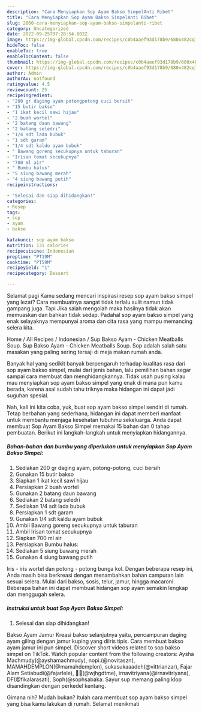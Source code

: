 ```yaml
---
description: "Cara Menyiapkan Sop Ayam Bakso SimpelAnti Ribet"
title: "Cara Menyiapkan Sop Ayam Bakso SimpelAnti Ribet"
slug: 2060-cara-menyiapkan-sop-ayam-bakso-simpelanti-ribet
category: Uncategorized
date: 2022-09-25T07:28:54.802Z
image: https://img-global.cpcdn.com/recipes/c0b4aaef93d178b9/680x482cq70/sop-ayam-bakso-simpel-foto-resep-utama.jpg
hideToc: false
enableToc: true
enableTocContent: false
thumbnail: https://img-global.cpcdn.com/recipes/c0b4aaef93d178b9/680x482cq70/sop-ayam-bakso-simpel-foto-resep-utama.jpg
cover: https://img-global.cpcdn.com/recipes/c0b4aaef93d178b9/680x482cq70/sop-ayam-bakso-simpel-foto-resep-utama.jpg
author: Admin
authorAv: notfound
ratingvalue: 4.5
reviewcount: 25
recipeingredient:
- "200 gr daging ayam potongpotong cuci bersih"
- "15 butir bakso"
- "1 ikat kecil sawi hijau"
- "2 buah wortel"
- "2 batang daun bawang"
- "2 batang seledri"
- "1/4 sdt lada bubuk"
- "1 sdt garam"
- "1/4 sdt kaldu ayam bubuk"
- " Bawang goreng secukupnya untuk taburan"
- "Irisan tomat secukupnya"
- "700 ml air"
- " Bumbu halus"
- "5 siung bawang merah"
- "4 siung bawang putih"
recipeinstructions:

- "Selesai dan siap dihidangkan!"
categories:
- Resep
tags:
- sop
- ayam
- bakso

katakunci: sop ayam bakso 
nutrition: 131 calories
recipecuisine: Indonesian
preptime: "PT19M"
cooktime: "PT59M"
recipeyield: "1"
recipecategory: Dessert

---
```



Selamat pagi Kamu sedang mencari inspirasi resep sop ayam bakso simpel yang lezat? Cara membuatnya sangat tidak terlalu sulit namun tidak gampang juga. Tapi Jika salah mengolah maka hasilnya tidak akan memuaskan dan bahkan tidak sedap. Padahal sop ayam bakso simpel yang enak selayaknya mempunyai aroma dan cita rasa yang mampu memancing selera kita.


Home / All Recipes / Indonesian / Sup Bakso Ayam - Chicken Meatballs Soup. Sup Bakso Ayam - Chicken Meatballs Soup. Sop adalah salah satu masakan yang paling sering tersaji di meja makan rumah anda.

Banyak hal yang sedikit banyak berpengaruh terhadap kualitas rasa dari sop ayam bakso simpel, mulai dari jenis bahan, lalu pemilihan bahan segar sampai cara membuat dan menghidangkannya. Tidak usah pusing kalau mau menyiapkan sop ayam bakso simpel yang enak di mana pun kamu berada, karena asal sudah tahu triknya maka hidangan ini dapat jadi suguhan spesial.


Nah, kali ini kita coba, yuk, buat sop ayam bakso simpel sendiri di rumah. Tetap berbahan yang sederhana, hidangan ini dapat memberi manfaat untuk membantu menjaga kesehatan tubuhmu sekeluarga. Anda dapat membuat Sop Ayam Bakso Simpel memakai 15 bahan dan 0 tahap pembuatan. Berikut ini langkah-langkah untuk menyiapkan hidangannya.

<!--inarticleads1-->

##### Bahan-bahan dan bumbu yang diperlukan untuk menyiapkan Sop Ayam Bakso Simpel:

1. Sediakan 200 gr daging ayam, potong-potong, cuci bersih
1. Gunakan 15 butir bakso
1. Siapkan 1 ikat kecil sawi hijau
1. Persiapkan 2 buah wortel
1. Gunakan 2 batang daun bawang
1. Sediakan 2 batang seledri
1. Sediakan 1/4 sdt lada bubuk
1. Persiapkan 1 sdt garam
1. Gunakan 1/4 sdt kaldu ayam bubuk
1. Ambil  Bawang goreng secukupnya untuk taburan
1. Ambil Irisan tomat secukupnya
1. Siapkan 700 ml air
1. Persiapkan  Bumbu halus:
1. Sediakan 5 siung bawang merah
1. Gunakan 4 siung bawang putih


Iris - iris wortel dan potong - potong bunga kol. Dengan beberapa resep ini, Anda masih bisa berkreasi dengan menambahkan bahan campuran lain sesuai selera. Mulai dari bakso, sosis, telur, jamur, hingga macaroni. Beberapa bahan ini dapat membuat hidangan sop ayam semakin lengkap dan menggugah selera. 

<!--inarticleads2-->

##### Instruksi untuk buat Sop Ayam Bakso Simpel:


1. Selesai dan siap dihidangkan!

Bakso Ayam Jamur Kreasi bakso selanjutnya yaitu, pencampuran daging ayam giling dengan jamur kuping yang diiris tipis. Cara membuat bakso ayam jamur ini pun simpel. Discover short videos related to sop bakso simpel on TikTok. Watch popular content from the following creators: Aysha Machmudy(@ayshamachmudy), nopi.(@novitaszn), MAMAHDEMPLON(@mamahdemplon), sukasukaaadeh(@vittrianzar), Fajar Alam Setiabudi(@fajarlele), 🐝🐝(@wjhgdtme), irnavitriyana(@irnavitriyana), DF(@fikalarasati), Soph(@sophsabaka. Sayur sup memang paling klop disandingkan dengan perkedel kentang. 

Gimana nih? Mudah bukan? Itulah cara membuat sop ayam bakso simpel yang bisa kamu lakukan di rumah. Selamat menikmati
